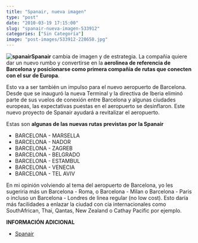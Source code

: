 ```yaml
---
title: "Spanair, nueva imagen"
type: "post"
date: "2010-03-19 17:15:00"
slug: "spanair-nueva-imagen-533912"
categories: ["Sin Categoría"]
image: "post-images/533912-228658.jpg"
---
```


**![spanair](post-images/533912-228658.jpg "spanair")Spanair** cambia de imagen y de estrategia. La compañia quiere dar un nuevo rumbo y convertirse en la **aerolinea de referencia de Barcelona y posicionarse como primera compañia de rutas que conecten con el sur de Europa**.

Esto va a ser también un impulso para el nuevo aeropuerto de Barcelona. Desde que se inauguró la nueva Terminal y la directiva de Iberia eliminó parte de sus vuelos de conexión entre Barcelona y algunas ciudades europeas, las expectativas puestas en el aeropuerto se desinflaron. Este nuevo proyecto de Spanair ayudará a revitalizar el aeropuerto.

Estas son **algunas de las nuevas rutas previstas por la Spanair**

- BARCELONA - MARSELLA
- BARCELONA - NADOR
- BARCELONA - ZAGREB
- BARCELONA - BELGRADO
- BARCELONA - ESTAMBUL
- BARCELONA - VENECIA
- BARCELONA - TEL AVIV

En mi opinión volviendo al tema del aeropuerto de Barcelona, yo les sugeriria más un Barcelona - Roma, o Barcelona - Milan o Barcelona - Paris o incluso un Barcelona - Londres de linea regular (no low cost). Esto daría más facilidades a enlazar la ciudad con cia internacionales como SouthAfrican, Thai, Qantas, New Zealand o Cathay Pacific por ejemplo.

**INFORMACIÓN ADICIONAL**

- [Spanair ](http://www.spanair.com)